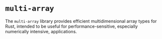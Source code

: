 # `multi-array`

The `multi-array` library provides efficient multidimensional array types for
Rust, intended to be useful for performance-sensitive, especially numerically
intensive, applications.
